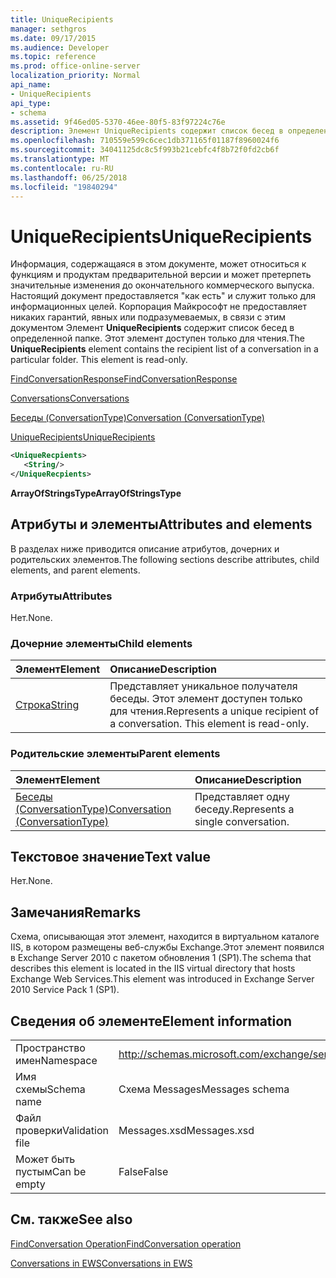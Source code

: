 ```yaml
---
title: UniqueRecipients
manager: sethgros
ms.date: 09/17/2015
ms.audience: Developer
ms.topic: reference
ms.prod: office-online-server
localization_priority: Normal
api_name:
- UniqueRecipients
api_type:
- schema
ms.assetid: 9f46ed05-5370-46ee-80f5-83f97224c76e
description: Элемент UniqueRecipients содержит список бесед в определенной папке. Этот элемент доступен только для чтения.
ms.openlocfilehash: 710559e599c6cec1db371165f01187f8960024f6
ms.sourcegitcommit: 34041125dc8c5f993b21cebfc4f8b72f0fd2cb6f
ms.translationtype: MT
ms.contentlocale: ru-RU
ms.lasthandoff: 06/25/2018
ms.locfileid: "19840294"
---
```

# <a name="uniquerecipients"></a><span data-ttu-id="0d125-104">UniqueRecipients</span><span class="sxs-lookup"><span data-stu-id="0d125-104">UniqueRecipients</span></span>

<span data-ttu-id="0d125-p102">Информация, содержащаяся в этом документе, может относиться к функциям и продуктам предварительной версии и может претерпеть значительные изменения до окончательного коммерческого выпуска. Настоящий документ предоставляется "как есть" и служит только для информационных целей. Корпорация Майкрософт не предоставляет никаких гарантий, явных или подразумеваемых, в связи с этим документом Элемент **UniqueRecipients** содержит список бесед в определенной папке. Этот элемент доступен только для чтения.</span><span class="sxs-lookup"><span data-stu-id="0d125-p102">The **UniqueRecipients** element contains the recipient list of a conversation in a particular folder. This element is read-only.</span></span> 
  
[<span data-ttu-id="0d125-107">FindConversationResponse</span><span class="sxs-lookup"><span data-stu-id="0d125-107">FindConversationResponse</span></span>](findconversationresponse.md)
  
[<span data-ttu-id="0d125-108">Conversations</span><span class="sxs-lookup"><span data-stu-id="0d125-108">Conversations</span></span>](conversations-ex15websvcsotherref.md)
  
[<span data-ttu-id="0d125-109">Беседы (ConversationType)</span><span class="sxs-lookup"><span data-stu-id="0d125-109">Conversation (ConversationType)</span></span>](conversation-conversationtype.md)
  
[<span data-ttu-id="0d125-110">UniqueRecipients</span><span class="sxs-lookup"><span data-stu-id="0d125-110">UniqueRecipients</span></span>](uniquerecipients.md)
  
```XML
<UniqueRecpients>
   <String/>
</UniqueRecpients>
```

 <span data-ttu-id="0d125-111">**ArrayOfStringsType**</span><span class="sxs-lookup"><span data-stu-id="0d125-111">**ArrayOfStringsType**</span></span>
## <a name="attributes-and-elements"></a><span data-ttu-id="0d125-112">Атрибуты и элементы</span><span class="sxs-lookup"><span data-stu-id="0d125-112">Attributes and elements</span></span>

<span data-ttu-id="0d125-113">В разделах ниже приводится описание атрибутов, дочерних и родительских элементов.</span><span class="sxs-lookup"><span data-stu-id="0d125-113">The following sections describe attributes, child elements, and parent elements.</span></span>
  
### <a name="attributes"></a><span data-ttu-id="0d125-114">Атрибуты</span><span class="sxs-lookup"><span data-stu-id="0d125-114">Attributes</span></span>

<span data-ttu-id="0d125-115">Нет.</span><span class="sxs-lookup"><span data-stu-id="0d125-115">None.</span></span>
  
### <a name="child-elements"></a><span data-ttu-id="0d125-116">Дочерние элементы</span><span class="sxs-lookup"><span data-stu-id="0d125-116">Child elements</span></span>

|<span data-ttu-id="0d125-117">**Элемент**</span><span class="sxs-lookup"><span data-stu-id="0d125-117">**Element**</span></span>|<span data-ttu-id="0d125-118">**Описание**</span><span class="sxs-lookup"><span data-stu-id="0d125-118">**Description**</span></span>|
|:-----|:-----|
|[<span data-ttu-id="0d125-119">Строка</span><span class="sxs-lookup"><span data-stu-id="0d125-119">String</span></span>](string.md) <br/> |<span data-ttu-id="0d125-p103">Представляет уникальное получателя беседы. Этот элемент доступен только для чтения.</span><span class="sxs-lookup"><span data-stu-id="0d125-p103">Represents a unique recipient of a conversation. This element is read-only.</span></span>  <br/> |
   
### <a name="parent-elements"></a><span data-ttu-id="0d125-122">Родительские элементы</span><span class="sxs-lookup"><span data-stu-id="0d125-122">Parent elements</span></span>

|<span data-ttu-id="0d125-123">**Элемент**</span><span class="sxs-lookup"><span data-stu-id="0d125-123">**Element**</span></span>|<span data-ttu-id="0d125-124">**Описание**</span><span class="sxs-lookup"><span data-stu-id="0d125-124">**Description**</span></span>|
|:-----|:-----|
|[<span data-ttu-id="0d125-125">Беседы (ConversationType)</span><span class="sxs-lookup"><span data-stu-id="0d125-125">Conversation (ConversationType)</span></span>](conversation-conversationtype.md) <br/> |<span data-ttu-id="0d125-126">Представляет одну беседу.</span><span class="sxs-lookup"><span data-stu-id="0d125-126">Represents a single conversation.</span></span>  <br/> |
   
## <a name="text-value"></a><span data-ttu-id="0d125-127">Текстовое значение</span><span class="sxs-lookup"><span data-stu-id="0d125-127">Text value</span></span>

<span data-ttu-id="0d125-128">Нет.</span><span class="sxs-lookup"><span data-stu-id="0d125-128">None.</span></span>
  
## <a name="remarks"></a><span data-ttu-id="0d125-129">Замечания</span><span class="sxs-lookup"><span data-stu-id="0d125-129">Remarks</span></span>

<span data-ttu-id="0d125-130">Схема, описывающая этот элемент, находится в виртуальном каталоге IIS, в котором размещены веб-службы Exchange.Этот элемент появился в Exchange Server 2010 с пакетом обновления 1 (SP1).</span><span class="sxs-lookup"><span data-stu-id="0d125-130">The schema that describes this element is located in the IIS virtual directory that hosts Exchange Web Services.This element was introduced in Exchange Server 2010 Service Pack 1 (SP1).</span></span>
  
## <a name="element-information"></a><span data-ttu-id="0d125-131">Сведения об элементе</span><span class="sxs-lookup"><span data-stu-id="0d125-131">Element information</span></span>

|||
|:-----|:-----|
|<span data-ttu-id="0d125-132">Пространство имен</span><span class="sxs-lookup"><span data-stu-id="0d125-132">Namespace</span></span>  <br/> |http://schemas.microsoft.com/exchange/services/2006/messages  <br/> |
|<span data-ttu-id="0d125-133">Имя схемы</span><span class="sxs-lookup"><span data-stu-id="0d125-133">Schema name</span></span>  <br/> |<span data-ttu-id="0d125-134">Схема Messages</span><span class="sxs-lookup"><span data-stu-id="0d125-134">Messages schema</span></span>  <br/> |
|<span data-ttu-id="0d125-135">Файл проверки</span><span class="sxs-lookup"><span data-stu-id="0d125-135">Validation file</span></span>  <br/> |<span data-ttu-id="0d125-136">Messages.xsd</span><span class="sxs-lookup"><span data-stu-id="0d125-136">Messages.xsd</span></span>  <br/> |
|<span data-ttu-id="0d125-137">Может быть пустым</span><span class="sxs-lookup"><span data-stu-id="0d125-137">Can be empty</span></span>  <br/> |<span data-ttu-id="0d125-138">False</span><span class="sxs-lookup"><span data-stu-id="0d125-138">False</span></span>  <br/> |
   
## <a name="see-also"></a><span data-ttu-id="0d125-139">См. также</span><span class="sxs-lookup"><span data-stu-id="0d125-139">See also</span></span>



[<span data-ttu-id="0d125-140">FindConversation Operation</span><span class="sxs-lookup"><span data-stu-id="0d125-140">FindConversation operation</span></span>](findconversation-operation.md)


[<span data-ttu-id="0d125-141">Conversations in EWS</span><span class="sxs-lookup"><span data-stu-id="0d125-141">Conversations in EWS</span></span>](http://msdn.microsoft.com/library/91e64629-db6c-4c94-9dcb-d386232e8467%28Office.15%29.aspx)


